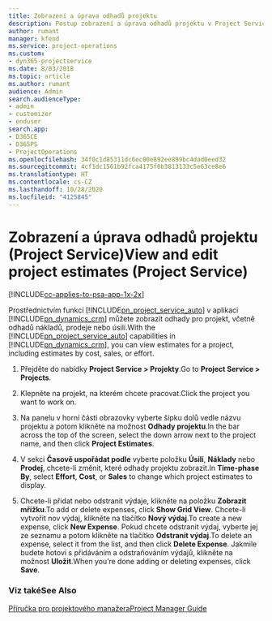 ```yaml
---
title: Zobrazení a úprava odhadů projektu
description: Postup zobrazení a úprava odhadů projektu v Project Service
author: rumant
manager: kfend
ms.service: project-operations
ms.custom:
- dyn365-projectservice
ms.date: 8/03/2018
ms.topic: article
ms.author: rumant
audience: Admin
search.audienceType:
- admin
- customizer
- enduser
search.app:
- D365CE
- D365PS
- ProjectOperations
ms.openlocfilehash: 34f0c1d85311dc6ec00e892ee899bc4dad0eed32
ms.sourcegitcommit: 4cf1dc1561b92fca4175f0b3813133c5e63ce8e6
ms.translationtype: HT
ms.contentlocale: cs-CZ
ms.lasthandoff: 10/28/2020
ms.locfileid: "4125845"
---
```

# <a name="view-and-edit-project-estimates-project-service"></a><span data-ttu-id="8aff6-103">Zobrazení a úprava odhadů projektu (Project Service)</span><span class="sxs-lookup"><span data-stu-id="8aff6-103">View and edit project estimates (Project Service)</span></span>

[!INCLUDE[cc-applies-to-psa-app-1x-2x](../includes/cc-applies-to-psa-app-1x-2x.md)]

<span data-ttu-id="8aff6-104">Prostřednictvím funkcí [!INCLUDE[pn_project_service_auto](../includes/pn-project-service-auto.md)] v aplikaci [!INCLUDE[pn_dynamics_crm](../includes/pn-dynamics-crm.md)] můžete zobrazit odhady pro projekt, včetně odhadů nákladů, prodeje nebo úsilí.</span><span class="sxs-lookup"><span data-stu-id="8aff6-104">With the [!INCLUDE[pn_project_service_auto](../includes/pn-project-service-auto.md)] capabilities in [!INCLUDE[pn_dynamics_crm](../includes/pn-dynamics-crm.md)], you can view estimates for a project, including estimates by cost, sales, or effort.</span></span>  
  
1.  <span data-ttu-id="8aff6-105">Přejděte do nabídky **Project Service > Projekty**.</span><span class="sxs-lookup"><span data-stu-id="8aff6-105">Go to **Project Service > Projects**.</span></span>  
  
2.  <span data-ttu-id="8aff6-106">Klepněte na projekt, na kterém chcete pracovat.</span><span class="sxs-lookup"><span data-stu-id="8aff6-106">Click the project you want to work on.</span></span>  
  
3.  <span data-ttu-id="8aff6-107">Na panelu v horní části obrazovky vyberte šipku dolů vedle názvu projektu a potom klikněte na možnost **Odhady projektu**.</span><span class="sxs-lookup"><span data-stu-id="8aff6-107">In the bar across the top of the screen, select the down arrow next to the project name, and then click **Project Estimates**.</span></span>  
  
4.  <span data-ttu-id="8aff6-108">V sekci **Časově uspořádat podle** vyberte položku **Úsilí**, **Náklady** nebo **Prodej**, chcete-li změnit, které odhady projektu zobrazit.</span><span class="sxs-lookup"><span data-stu-id="8aff6-108">In **Time-phase By**, select **Effort**, **Cost**, or **Sales** to change which project estimates to display.</span></span>  
  
5.  <span data-ttu-id="8aff6-109">Chcete-li přidat nebo odstranit výdaje, klikněte na položku  **Zobrazit mřížku**.</span><span class="sxs-lookup"><span data-stu-id="8aff6-109">To add or delete expenses, click **Show Grid View**.</span></span> <span data-ttu-id="8aff6-110">Chcete-li vytvořit nov výdaj, klikněte na tlačítko **Nový výdaj**.</span><span class="sxs-lookup"><span data-stu-id="8aff6-110">To create a new expense, click **New Expense**.</span></span> <span data-ttu-id="8aff6-111">Pokud chcete odstranit výdaj, vyberte jej ze seznamu a potom klikněte na tlačítko **Odstranit výdaj**.</span><span class="sxs-lookup"><span data-stu-id="8aff6-111">To delete an expense, select it from the list, and then click **Delete Expense**.</span></span> <span data-ttu-id="8aff6-112">Jakmile budete hotovi s přidáváním a odstraňováním výdajů, klikněte na možnost **Uložit**.</span><span class="sxs-lookup"><span data-stu-id="8aff6-112">When you’re done adding or deleting expenses, click **Save**.</span></span>  
  
### <a name="see-also"></a><span data-ttu-id="8aff6-113">Viz také</span><span class="sxs-lookup"><span data-stu-id="8aff6-113">See Also</span></span>  
 [<span data-ttu-id="8aff6-114">Příručka pro projektového manažera</span><span class="sxs-lookup"><span data-stu-id="8aff6-114">Project Manager Guide</span></span>](../psa/project-manager-guide.md)
